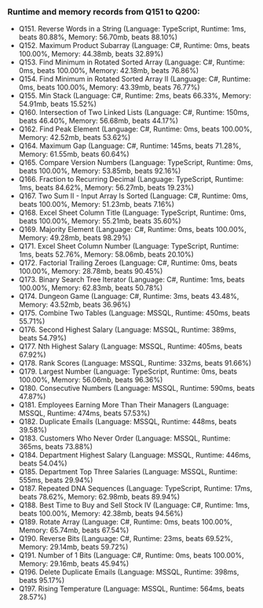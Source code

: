 ### Runtime and memory records from Q151 to Q200:
- Q151. Reverse Words in a String (Language: TypeScript, Runtime: 1ms, beats 80.88%, Memory: 56.70mb, beats 88.10%)
- Q152. Maximum Product Subarray (Language: C#, Runtime: 0ms, beats 100.00%, Memory: 44.38mb, beats 32.89%)
- Q153. Find Minimum in Rotated Sorted Array (Language: C#, Runtime: 0ms, beats 100.00%, Memory: 42.18mb, beats 76.86%)
- Q154. Find Minimum in Rotated Sorted Array II (Language: C#, Runtime: 0ms, beats 100.00%, Memory: 43.39mb, beats 76.77%)
- Q155. Min Stack (Language: C#, Runtime: 2ms, beats 66.33%, Memory: 54.91mb, beats 15.52%)
- Q160. Intersection of Two Linked Lists (Language: C#, Runtime: 150ms, beats 46.40%, Memory: 56.68mb, beats 44.17%)
- Q162. Find Peak Element (Language: C#, Runtime: 0ms, beats 100.00%, Memory: 42.52mb, beats 53.62%)
- Q164. Maximum Gap (Language: C#, Runtime: 145ms, beats 71.28%, Memory: 61.55mb, beats 60.64%)
- Q165. Compare Version Numbers (Language: TypeScript, Runtime: 0ms, beats 100.00%, Memory: 53.85mb, beats 92.16%)
- Q166. Fraction to Recurring Decimal (Language: TypeScript, Runtime: 1ms, beats 84.62%, Memory: 56.27mb, beats 19.23%)
- Q167. Two Sum II - Input Array Is Sorted (Language: C#, Runtime: 0ms, beats 100.00%, Memory: 51.23mb, beats 7.16%)
- Q168. Excel Sheet Column Title (Language: TypeScript, Runtime: 0ms, beats 100.00%, Memory: 55.21mb, beats 35.60%)
- Q169. Majority Element (Language: C#, Runtime: 0ms, beats 100.00%, Memory: 49.28mb, beats 98.29%)
- Q171. Excel Sheet Column Number (Language: TypeScript, Runtime: 1ms, beats 52.76%, Memory: 58.06mb, beats 20.10%)
- Q172. Factorial Trailing Zeroes (Language: C#, Runtime: 0ms, beats 100.00%, Memory: 28.78mb, beats 90.45%)
- Q173. Binary Search Tree Iterator (Language: C#, Runtime: 1ms, beats 100.00%, Memory: 62.83mb, beats 50.78%)
- Q174. Dungeon Game (Language: C#, Runtime: 3ms, beats 43.48%, Memory: 43.52mb, beats 36.96%)
- Q175. Combine Two Tables (Language: MSSQL, Runtime: 450ms, beats 55.71%)
- Q176. Second Highest Salary (Language: MSSQL, Runtime: 389ms, beats 54.79%)
- Q177. Nth Highest Salary (Language: MSSQL, Runtime: 405ms, beats 67.92%)
- Q178. Rank Scores (Language: MSSQL, Runtime: 332ms, beats 91.66%)
- Q179. Largest Number (Language: TypeScript, Runtime: 0ms, beats 100.00%, Memory: 56.06mb, beats 96.36%)
- Q180. Consecutive Numbers (Language: MSSQL, Runtime: 590ms, beats 47.87%)
- Q181. Employees Earning More Than Their Managers (Language: MSSQL, Runtime: 474ms, beats 57.53%)
- Q182. Duplicate Emails (Language: MSSQL, Runtime: 448ms, beats 39.58%)
- Q183. Customers Who Never Order (Language: MSSQL, Runtime: 365ms, beats 73.88%)
- Q184. Department Highest Salary (Language: MSSQL, Runtime: 446ms, beats 54.04%)
- Q185. Department Top Three Salaries (Language: MSSQL, Runtime: 555ms, beats 29.94%)
- Q187. Repeated DNA Sequences (Language: TypeScript, Runtime: 17ms, beats 78.62%, Memory: 62.98mb, beats 89.94%)
- Q188. Best Time to Buy and Sell Stock IV (Language: C#, Runtime: 1ms, beats 100.00%, Memory: 42.38mb, beats 94.56%)
- Q189. Rotate Array (Language: C#, Runtime: 0ms, beats 100.00%, Memory: 65.74mb, beats 67.54%)
- Q190. Reverse Bits (Language: C#, Runtime: 23ms, beats 69.52%, Memory: 29.14mb, beats 59.72%)
- Q191. Number of 1 Bits (Language: C#, Runtime: 0ms, beats 100.00%, Memory: 29.16mb, beats 45.94%)
- Q196. Delete Duplicate Emails (Language: MSSQL, Runtime: 398ms, beats 95.17%)
- Q197. Rising Temperature (Language: MSSQL, Runtime: 564ms, beats 28.57%)
